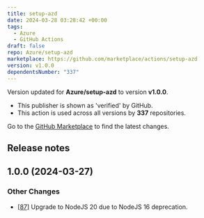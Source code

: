 ```yaml
---
title: setup-azd
date: 2024-03-28 03:28:42 +00:00
tags:
  - Azure
  - GitHub Actions
draft: false
repo: Azure/setup-azd
marketplace: https://github.com/marketplace/actions/setup-azd
version: v1.0.0
dependentsNumber: "337"
---
```



Version updated for **Azure/setup-azd** to version **v1.0.0**.
- This publisher is shown as 'verified' by GitHub.
- This action is used across all versions by **337** repositories.

Go to the [GitHub Marketplace](https://github.com/marketplace/actions/setup-azd) to find the latest changes.

## Release notes

## 1.0.0 (2024-03-27)

### Other Changes

- [[87]](https://github.com/Azure/setup-azd/pull/87) Upgrade to NodeJS 20 due to NodeJS 16 deprecation.
